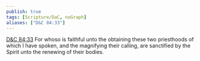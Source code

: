```yaml
---
publish: true
tags: [Scripture/DaC, noGraph]
aliases: ["D&C 84:33"]
---
```

[D&C 84:33](https://churchofjesuschrist.org/study/scriptures/dc-testament/dc/84?lang=eng&id=p33#p33) For whoso is faithful unto the obtaining these two priesthoods of which I have spoken, and the magnifying their calling, are sanctified by the Spirit unto the renewing of their bodies.
